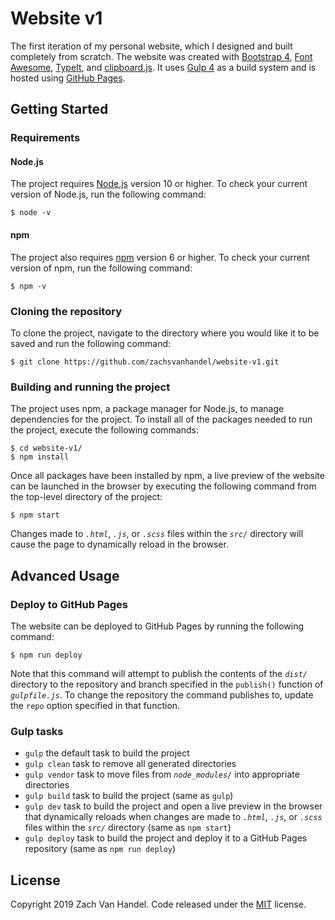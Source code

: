 # Website v1
The first iteration of my personal website, which I designed and built completely from scratch. The website was created with [Bootstrap 4](https://getbootstrap.com/), [Font Awesome](https://fontawesome.com/), [TypeIt](https://typeitjs.com/), and [clipboard.js](https://clipboardjs.com/). It uses [Gulp 4](https://gulpjs.com/) as a build system and is hosted using [GitHub Pages](https://pages.github.com/).

## Getting Started
### Requirements

#### Node.js
The project requires [Node.js](https://nodejs.org/) version 10 or higher. To check your current version of Node.js, run the following command:
```
$ node -v
```

#### npm
The project also requires [npm](https://www.npmjs.com/) version 6 or higher. To check your current version of npm, run the following command:
```
$ npm -v
```

### Cloning the repository
To clone the project, navigate to the directory where you would like it to be saved and run the following command:
```
$ git clone https://github.com/zachsvanhandel/website-v1.git
```

### Building and running the project
The project uses npm, a package manager for Node.js, to manage dependencies for the project. To install all of the packages needed to run the project, execute the following commands:
```
$ cd website-v1/
$ npm install
```

Once all packages have been installed by npm, a live preview of the website can be launched in the browser by executing the following command from the top-level directory of the project:
```
$ npm start
```

Changes made to *`.html`*, *`.js`*, or *`.scss`* files within the *`src/`* directory will cause the page to dynamically reload in the browser.

## Advanced Usage

### Deploy to GitHub Pages
The website can be deployed to GitHub Pages by running the following command:
```
$ npm run deploy
```

Note that this command will attempt to publish the contents of the *`dist/`* directory to the repository and branch specified in the `publish()` function of *`gulpfile.js`*. To change the repository the command publishes to, update the `repo` option specified in that function.

### Gulp tasks
* `gulp` the default task to build the project
* `gulp clean` task to remove all generated directories
* `gulp vendor` task to move files from *`node_modules/`* into appropriate directories
* `gulp build` task to build the project (same as `gulp`)
* `gulp dev` task to build the project and open a live preview in the browser that dynamically reloads when changes are made to *`.html`*, *`.js`*, or *`.scss`* files within the *`src/`* directory (same as `npm start`)
* `gulp deploy` task to build the project and deploy it to a GitHub Pages repository (same as `npm run deploy`)

## License
Copyright 2019 Zach Van Handel. Code released under the [MIT](LICENSE.md) license.
